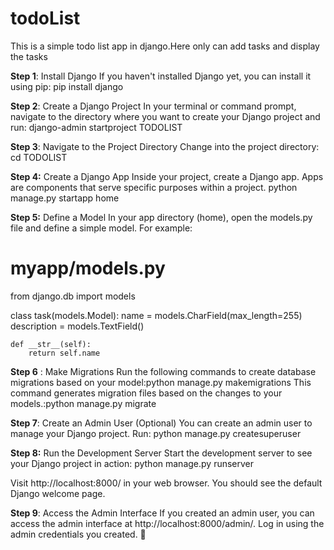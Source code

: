 # todoList
This is a simple todo list app in django.Here only can add tasks and display the tasks

**Step 1**: Install Django
If you haven't installed Django yet, you can install it using pip: pip install django

**Step 2**: Create a Django Project
In your terminal or command prompt, navigate to the directory where you want to create your Django project and run: django-admin startproject TODOLIST

**Step 3**: Navigate to the Project Directory
Change into the project directory: cd TODOLIST

**Step 4:** Create a Django App
Inside your project, create a Django app. Apps are components that serve specific purposes within a project.
python manage.py startapp home

**Step 5:** Define a Model
In your app directory (home), open the models.py file and define a simple model. For example:

# myapp/models.py
from django.db import models

class task(models.Model):
    name = models.CharField(max_length=255)
    description = models.TextField()

    def __str__(self):
        return self.name

**Step 6** : Make Migrations
Run the following commands to create database migrations based on your model:python manage.py makemigrations
This command generates migration files based on the changes to your models.:python manage.py migrate

**Step 7**: Create an Admin User (Optional)
You can create an admin user to manage your Django project. Run: python manage.py createsuperuser

**Step 8:** Run the Development Server
Start the development server to see your Django project in action: python manage.py runserver

Visit http://localhost:8000/ in your web browser. You should see the default Django welcome page.

**Step 9**: Access the Admin Interface
If you created an admin user, you can access the admin interface at http://localhost:8000/admin/. Log in using the admin credentials you created.

